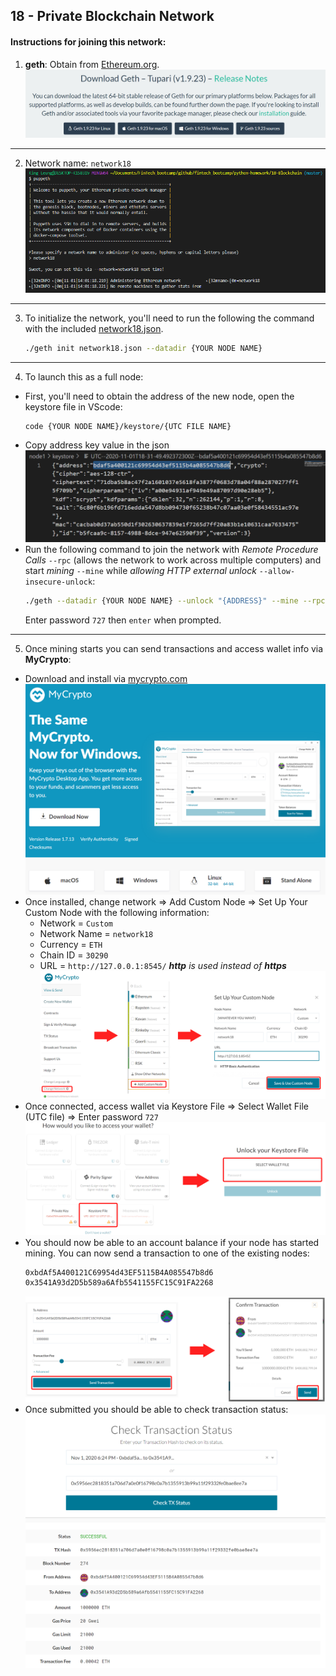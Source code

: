 ## 18 - Private Blockchain Network

#### Instructions for joining this network:
1. **geth**: Obtain from [Ethereum.org](https://geth.ethereum.org/downloads/). ![Select your version for your OS](Screenshots/geth_download.PNG)
---

2. Network name: `network18`
    ![setup through puppeth](https://github.com/klleung72781/fintech_bootcamp/blob/master/python-homework/18-Blockchain/Screenshots/network18_puppeth.PNG?raw=true)
---

3. To initialize the network, you'll need to run the following the command with the included [network18.json](./network18.json).
    ```bash
    ./geth init network18.json --datadir {YOUR NODE NAME}
    ```
---

4. To launch this as a full node:
 * First, you'll need to obtain the address of the new node, open the keystore file in VScode:
    ```bash
    code {YOUR NODE NAME}/keystore/{UTC FILE NAME}
    ```
 * Copy address key value in the json
    ![address](Screenshots/address.PNG)
 * Run the following command to join the network with *Remote Procedure Calls* `--rpc` (allows the network to work across multiple computers) and start *mining* `--mine` while *allowing HTTP external unlock* `--allow-insecure-unlock`:
    ```bash
    ./geth --datadir {YOUR NODE NAME} --unlock "{ADDRESS}" --mine --rpc --allow-insecure-unlock
    ```
    Enter password `727` then `enter` when prompted.
---

5. Once mining starts you can send transactions and access wallet info via **MyCrypto**:
 * Download and install via [mycrypto.com](https://download.mycrypto.com/)
 ![mycrypto](Screenshots/mycrypto.PNG)
 * Once installed, change network => Add Custom Node => Set Up Your Custom Node with the following information:
    * Network = `Custom`
    * Network Name = `network18`
    * Currency = `ETH`
    * Chain ID = `30290`
    * URL = `http://127.0.0.1:8545/` ***http** is used instead of **https***
 ![change network](https://github.com/klleung72781/fintech_bootcamp/blob/master/python-homework/18-Blockchain/Screenshots/mycrypto_addcustomnode.PNG?raw=true)
 * Once connected, access wallet via Keystore File => Select Wallet File (UTC file) => Enter password `727`
 ![keystore](https://github.com/klleung72781/fintech_bootcamp/blob/master/python-homework/18-Blockchain/Screenshots/keystore.PNG?raw=true)
 * You should now be able to an account balance if your node has started mining.  You can now send a transaction to one of the existing nodes:
    ```bash
    0xbdAf5A400121C69954d43EF5115B4A085547b8d6
    0x3541A93d2D5b589a6Afb5541155FC15C91FA2268
    ```
    ![send_transaction](https://github.com/klleung72781/fintech_bootcamp/blob/master/python-homework/18-Blockchain/Screenshots/transaction.PNG?raw=true)
 * Once submitted you should be able to check transaction status:
![transaction_status](https://github.com/klleung72781/fintech_bootcamp/blob/master/python-homework/18-Blockchain/Screenshots/transaction_status.PNG?raw=true)







 
 